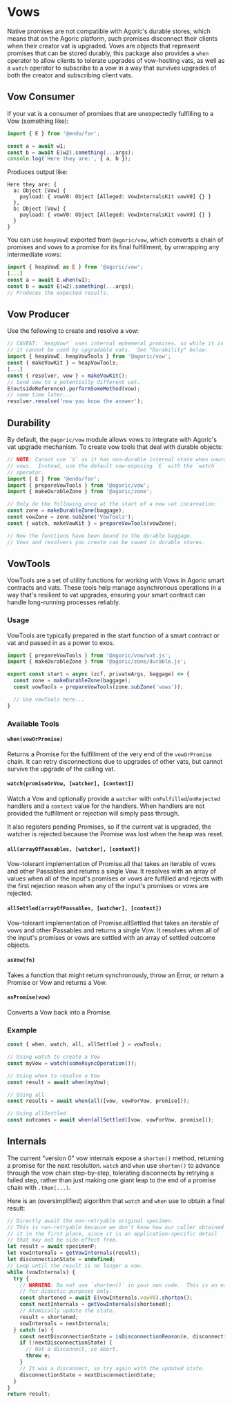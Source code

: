 # Vows

Native promises are not compatible with Agoric's durable stores, which means that on the Agoric platform, such promises disconnect their clients when their creator vat is upgraded.  Vows are objects that represent promises that can be stored durably, this package also provides a `when` operator to allow clients to tolerate upgrades of vow-hosting vats, as well as a `watch` operator to subscribe to a vow in a way that survives upgrades of both the creator and subscribing client vats.

## Vow Consumer

If your vat is a consumer of promises that are unexpectedly fulfilling to a Vow (something like):

```js
import { E } from '@endo/far';

const a = await w1;
const b = await E(w2).something(...args);
console.log('Here they are:', { a, b });
```

Produces output like:
```console
Here they are: {
  a: Object [Vow] {
    payload: { vowV0: Object [Alleged: VowInternalsKit vowV0] {} }
  },
  b: Object [Vow] {
    payload: { vowV0: Object [Alleged: VowInternalsKit vowV0] {} }
  }
}
```

You can use `heapVowE` exported from `@agoric/vow`, which converts a chain of
promises and vows to a promise for its final fulfillment, by unwrapping any
intermediate vows:

```js
import { heapVowE as E } from '@agoric/vow';
[...]
const a = await E.when(w1);
const b = await E(w2).something(...args);
// Produces the expected results.
```

## Vow Producer

Use the following to create and resolve a vow:

```js
// CAVEAT: `heapVow*` uses internal ephemeral promises, so while it is convenient,
// it cannot be used by upgradable vats.  See "Durability" below:
import { heapVowE, heapVowTools } from '@agoric/vow';
const { makeVowKit } = heapVowTools;
[...]
const { resolver, vow } = makeVowKit();
// Send vow to a potentially different vat.
E(outsideReference).performSomeMethod(vow);
// some time later...
resolver.resolve('now you know the answer');
```

## Durability

By default, the `@agoric/vow` module allows vows to integrate with Agoric's vat
upgrade mechanism.  To create vow tools that deal with durable objects:

```js
// NOTE: Cannot use `V` as it has non-durable internal state when unwrapping
// vows.  Instead, use the default vow-exposing `E` with the `watch`
// operator.
import { E } from '@endo/far';
import { prepareVowTools } from '@agoric/vow';
import { makeDurableZone } from '@agoric/zone';

// Only do the following once at the start of a new vat incarnation:
const zone = makeDurableZone(baggage);
const vowZone = zone.subZone('VowTools');
const { watch, makeVowKit } = prepareVowTools(vowZone);

// Now the functions have been bound to the durable baggage.
// Vows and resolvers you create can be saved in durable stores.
```

## VowTools

VowTools are a set of utility functions for working with Vows in Agoric smart contracts and vats. These tools help manage asynchronous operations in a way that's resilient to vat upgrades, ensuring your smart contract can handle long-running processes reliably.

### Usage

VowTools are typically prepared in the start function of a smart contract or vat and passed in as a power to exos.


```javascript
import { prepareVowTools } from '@agoric/vow/vat.js';
import { makeDurableZone } from '@agoric/zone/durable.js';

export const start = async (zcf, privateArgs, baggage) => {
  const zone = makeDurableZone(baggage);
  const vowTools = prepareVowTools(zone.subZone('vows'));  

  // Use vowTools here...
}
```

### Available Tools

#### `when(vowOrPromise)`
Returns a Promise for the fulfillment of the very end of the `vowOrPromise` chain.  It can retry disconnections due to upgrades of other vats, but cannot survive the upgrade of the calling vat.

#### `watch(promiseOrVow, [watcher], [context])`
Watch a Vow and optionally provide a `watcher` with `onFulfilled`/`onRejected` handlers and a `context` value for the handlers. When handlers are not provided the fulfillment or rejection will simply pass through.

It also registers pending Promises, so if the current vat is upgraded, the watcher is rejected because the Promise was lost when the heap was reset.

#### `all(arrayOfPassables, [watcher], [context])`
Vow-tolerant implementation of Promise.all that takes an iterable of vows and other Passables and returns a single Vow.  It resolves with an array of values when all of the input's promises or vows are fulfilled and rejects with the first rejection reason when any of the input's promises or vows are rejected.

#### `allSettled(arrayOfPassables, [watcher], [context])`
Vow-tolerant implementation of Promise.allSettled that takes an iterable of vows and other Passables and returns a single Vow.  It resolves when all of the input's promises or vows are settled with an array of settled outcome objects.

#### `asVow(fn)`
Takes a function that might return synchronously, throw an Error, or return a Promise or Vow and returns a Vow.

#### `asPromise(vow)`
Converts a Vow back into a Promise.

### Example

```javascript
const { when, watch, all, allSettled } = vowTools;

// Using watch to create a Vow
const myVow = watch(someAsyncOperation());

// Using when to resolve a Vow
const result = await when(myVow);

// Using all
const results = await when(all([vow, vowForVow, promise]));

// Using allSettled
const outcomes = await when(allSettled([vow, vowForVow, promise]));
```

## Internals

The current "version 0" vow internals expose a `shorten()` method, returning a
promise for the next resolution.  `watch` and `when` use `shorten()` to advance
through the vow chain step-by-step, tolerating disconnects by retrying a failed
step, rather than just making one giant leap to the end of a promise chain with
`.then(...)`.

Here is an (oversimplified) algorithm that `watch` and `when` use to obtain a
final result:

```js
// Directly await the non-retryable original specimen.
// This is non-retryable because we don't know how our caller obtained
// it in the first place, since it is an application-specific detail
// that may not be side-effect free.
let result = await specimenP;
let vowInternals = getVowInternals(result);
let disconnectionState = undefined;
// Loop until the result is no longer a vow.
while (vowInternals) {
  try {
    // WARNING: Do not use `shorten()` in your own code.  This is an example
    // for didactic purposes only.
    const shortened = await E(vowInternals.vowV0).shorten();
    const nextInternals = getVowInternals(shortened);
    // Atomically update the state.
    result = shortened;
    vowInternals = nextInternals;
  } catch (e) {
    const nextDisconnectionState = isDisconnectionReason(e, disconnectionState);
    if (!nextDisconnectionState) {
      // Not a disconnect, so abort.
      throw e;
    }
    // It was a disconnect, so try again with the updated state.
    disconnectionState = nextDisconnectionState;
  }
}
return result;
```
